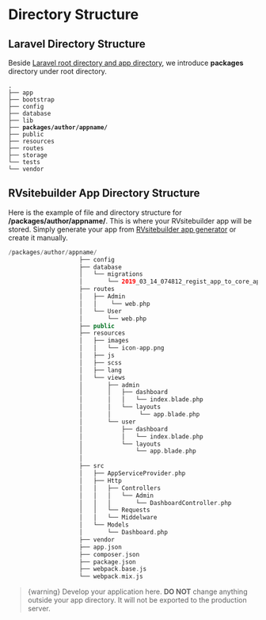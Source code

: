 # Directory Structure

## Laravel Directory Structure

Beside [Laravel root directory and app directory](https://laravel.com/docs/master/structure), we introduce **packages** directory under root directory.  

<pre><code>.
├── app
├── bootstrap
├── config
├── database
├── lib
├── <b>packages/author/appname/</b>
├── public
├── resources
├── routes
├── storage
└── tests
└── vendor</code></pre>
 

## RVsitebuilder App Directory Structure 


Here is the example of file and directory structure for **/packages/author/appname/**. This is where your RVsitebuilder app will be stored. Simply generate your app from [RVsitebuilder app generator](creating-new-app.md) or create it manually.

```php
/packages/author/appname/
                    ├── config
                    ├── database
                    │   └── migrations
                    │       └── 2019_03_14_074812_regist_app_to_core_app.php
                    ├── routes
                    │   ├── Admin
                    │   │    └── web.php
                    │   └── User
                    │       └── web.php
                    ├── public
                    ├── resources
                    │   ├── images
                    │   │   └── icon-app.png
                    │   ├── js
                    │   ├── scss
                    │   ├── lang
                    │   └── views
                    │       ├── admin
                    │       │   ├── dashboard
                    │       │   │   └── index.blade.php
                    │       │   └── layouts
                    │       │        └── app.blade.php
                    │       └── user
                    │           ├── dashboard
                    │           │   └── index.blade.php
                    │           └── layouts
                    │               └── app.blade.php
                    │
                    ├── src
                    │   ├── AppServiceProvider.php
                    │   ├── Http
                    │   │   ├── Controllers
                    │   │   │   └── Admin
                    │   │   │       └── DashboardController.php
                    │   │   └── Requests
                    │   │   └── Middelware           
                    │   └── Models
                    │       └── Dashboard.php
                    ├── vendor
                    ├── app.json
                    ├── composer.json
                    ├── package.json
                    ├── webpack.base.js
                    └── webpack.mix.js
```
 
> {warning} Develop your application here. **DO NOT** change anything outside your app directory. It will not be exported to the production server. 

